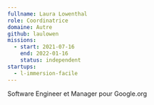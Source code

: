 ```yaml
---
fullname: Laura Lowenthal
role: Coordinatrice
domaine: Autre
github: laulowen
missions:
  - start: 2021-07-16
    end: 2022-01-16
    status: independent
startups:
  - l-immersion-facile
---
```


Software Engineer et Manager pour Google.org
